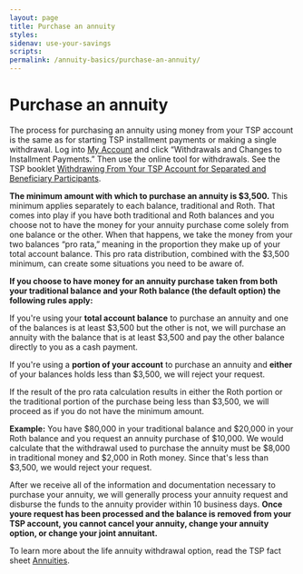 ```yaml
---
layout: page
title: Purchase an annuity
styles:
sidenav: use-your-savings
scripts:
permalink: /annuity-basics/purchase-an-annuity/
---
```


# Purchase an annuity

The process for purchasing an annuity using money from your TSP account is the same as for starting TSP installment payments or making a single withdrawal. Log into [My Account](https://tsp.gov/login) and click “Withdrawals and Changes to Installment Payments.” Then use the online tool for withdrawals. See the TSP booklet [Withdrawing From Your TSP Account for Separated and Beneficiary Participants](https://www.tsp.gov/PDF/formspubs/tspbk02.pdf).

**The minimum amount with which to purchase an annuity is $3,500.** This minimum applies separately to each balance, traditional and Roth. That comes into play if you have both traditional and Roth balances and you choose not to have the money for your annuity purchase come solely from one balance or the other. When that happens, we take the money from your two balances “pro rata,” meaning in the proportion they make up of your total account balance. This pro rata distribution, combined with the $3,500 minimum, can create some situations you need to be aware of.

**If you choose to have money for an annuity purchase taken from both your traditional balance and your Roth balance (the default option) the following rules apply:**

If you're using your **total account balance** to purchase an annuity and one of the balances is at least $3,500 but the other is not, we will purchase an annuity with the balance that is at least $3,500 and pay the other balance directly to you as a cash payment.

If you're using a **portion of your account** to purchase an annuity and **either** of your balances holds less than $3,500, we will reject your request.

If the result of the pro rata calculation results in either the Roth portion or the traditional portion of the purchase being less than $3,500, we will proceed as if you do not have the minimum amount.

 **Example:** You have $80,000 in your traditional balance and $20,000 in your Roth balance and you request an annuity purchase of $10,000. We would calculate that the withdrawal used to purchase the annuity must be $8,000 in traditional money and $2,000 in Roth money. Since that's less than $3,500, we would reject your request.

After we receive all of the information and documentation necessary to purchase your annuity, we will generally process your annuity request and disburse the funds to the annuity provider within 10 business days. **Once youre request has been processed and the balance is removed from your TSP account, you cannot cancel your annuity, change your annuity option, or change your joint annuitant.**

To learn more about the life annuity withdrawal option, read the TSP fact sheet [Annuities](https://www.tsp.gov/PDF/formspubs/tspfs24.pdf).
